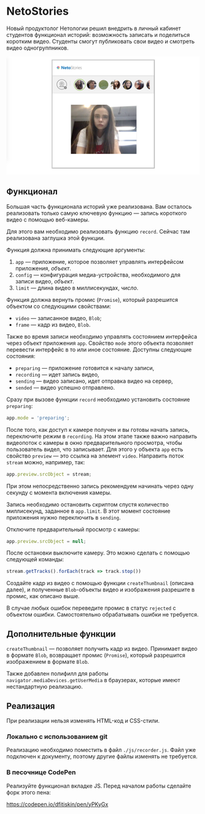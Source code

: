 NetoStories
===

Новый продуктолог Нетологии решил внедрить в личный кабинет студентов функционал историй: возможность записать и поделиться коротким видео. Студенты смогут публиковать свои видео и смотреть видео одногруппников.

![Истории студентов](./res/preview.png)

## Функционал

Большая часть функционала историй уже реализована. Вам осталось реализовать только самую ключевую функцию — запись короткого видео с помощью веб-камеры.

Для этого вам необходимо реализовать функцию `record`. Сейчас там реализована заглушка этой функции.

Функция должна принимать следующие аргументы:
1. `app` — приложение, которое позволяет управлять интерфейсом приложения, _объект_.
2. `config` — конфигурация медиа-устройства, необходимого для записи видео, _объект_.
3. `limit` — длина видео в миллисекундах, _число_.

Функция должна вернуть промис (`Promise`), который разрешится объектом со следующими свойствами:
* `video` — записанное видео, `Blob`;
* `frame` — кадр из видео, `Blob`.

Также во время записи необходимо управлять состоянием интерфейса через объект приложения `app`. Свойство `mode` этого объекта позволяет перевести интерфейс в то или иное состояние. Доступны следующие состояния:
* `preparing` — приложение готовится к началу записи,
* `recording` — идет запись видео,
* `sending` — видео записано, идет отправка видео на сервер,
* `sended` — видео успешно отправлено.

Сразу при вызове функции `record` необходимо установить состояние `preparing`:
```javascript
app.mode = 'preparing';
```

После того, как доступ к камере получен и вы готовы начать запись, переключите режим в `recording`. На этом этапе также важно направить видеопоток с камеры в окно предварительного просмотра, чтобы пользователь видел, что записывает. Для этого у объекта `app` есть свойство `preview` — это ссылка на элемент `video`. Направить поток `stream` можно, например, так:
```javascript
app.preview.srcObject = stream;
```

При этом непосредственно запись рекомендуем начинать через одну секунду с момента включения камеры.

Запись необходимо остановить скриптом спустя количество миллисекунд, заданное в `app.limit`. В этот момент состояние приложения нужно переключить в `sending`.

Отключите предварительный просмотр с камеры:
```javascript
app.preview.srcObject = null;
```

После остановки выключите камеру. Это можно сделать с помощью следующей команды:
```javascript
stream.getTracks().forEach(track => track.stop())
```

Создайте кадр из видео с помощью функции `createThumbnail` (описана далее), и полученные `Blob`-объекты видео и изображения разрешите в промис, как описано выше.

В случае любых ошибок переведите промис в статус `rejected` с объектом ошибки. Самостоятельно обрабатывать ошибки не требуется.

## Дополнительные функции

`createThumbnail` — позволяет получить кадр из видео. Принимает видео в формате `Blob`, возвращает промис (`Promise`), который разрешится изображением в формате `Blob`.

Также добавлен полифилл для работы `navigator.mediaDevices.getUserMedia` в браузерах, которые имеют нестандартную реализацию.

## Реализация

При реализации нельзя изменять HTML-код и CSS-стили.

### Локально с использованием git

Реализацию необходимо поместить в файл `./js/recorder.js`. Файл уже подключен к документу, поэтому другие файлы изменять не требуется.

### В песочнице CodePen

Реализуйте функционал вкладке JS. Перед началом работы сделайте форк этого пена:

https://codepen.io/dfitiskin/pen/yPKyGx
